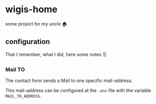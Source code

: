 # wigis-home
some project for my uncle 🏠
## configuration
That I remember, what I did, here some notes 🗒
### Mail TO
The contact form sends a Mail to one specific mail-address.

This mail-address can be configured at the `.env` file with the variable `MAIL_TO_ADDRESS`.
